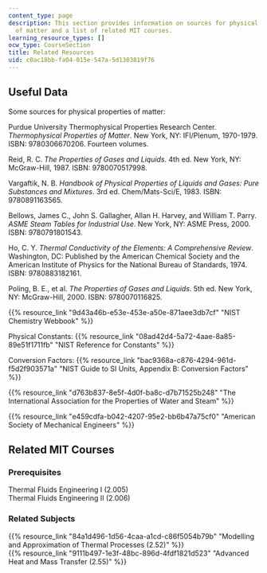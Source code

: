 ```yaml
---
content_type: page
description: This section provides information on sources for physical properties
  of matter and a list of related MIT courses.
learning_resource_types: []
ocw_type: CourseSection
title: Related Resources
uid: c0ac18bb-fa04-015e-547a-5d1303819f76
---
```


Useful Data
-----------

Some sources for physical properties of matter:

Purdue University Thermophysical Properties Research Center. _Thermophysical Properties of Matter_. New York, NY: IFI/Plenum, 1970-1979. ISBN: 9780306670206. Fourteen volumes.

Reid, R. C. _The Properties of Gases and Liquids_. 4th ed. New York, NY: McGraw-Hill, 1987. ISBN: 9780070517998.

Vargaftik, N. B. _Handbook of Physical Properties of Liquids and Gases: Pure Substances and Mixtures_. 3rd ed. Chem/Mats-Sci/E, 1983. ISBN: 9780891163565.

Bellows, James C., John S. Gallagher, Allan H. Harvey, and William T. Parry. _ASME Steam Tables for Industrial Use_. New York, NY: ASME Press, 2000. ISBN: 9780791801543.

Ho, C. Y. _Thermal Conductivity of the Elements: A Comprehensive Review_. Washington, DC: Published by the American Chemical Society and the American Institute of Physics for the National Bureau of Standards, 1974. ISBN: 9780883182161.

Poling, B. E., et al. _The Properties of Gases and Liquids_. 5th ed. New York, NY: McGraw-Hill, 2000. ISBN: 9780070116825.

{{% resource_link "9d43a46b-e53e-453e-a50e-871aee3db7cf" "NIST Chemistry Webbook" %}}

Physical Constants: {{% resource_link "08ad42d4-5a72-4aae-8a85-89e51f1711fb" "NIST Reference for Constants" %}}

Conversion Factors: {{% resource_link "bac9368a-c876-4294-961d-f5d2f903571a" "NIST Guide to SI Units, Appendix B: Conversion Factors" %}}

{{% resource_link "d763b837-8e5f-4d0f-ba8c-d7b71525b248" "The International Association for the Properties of Water and Steam" %}}

{{% resource_link "e459cdfa-b042-4207-95e2-bb6b47a75cf0" "American Society of Mechanical Engineers" %}}

Related MIT Courses
-------------------

### Prerequisites

Thermal Fluids Engineering I (2.005)  
Thermal Fluids Engineering II (2.006)

### Related Subjects

{{% resource_link "84a1d496-1d56-4caa-a1cd-c86f5054b79b" "Modelling and Approximation of Thermal Processes (2.52)" %}}  
{{% resource_link "9111b497-1e3f-48bc-896d-4fdf1821d523" "Advanced Heat and Mass Transfer (2.55)" %}}